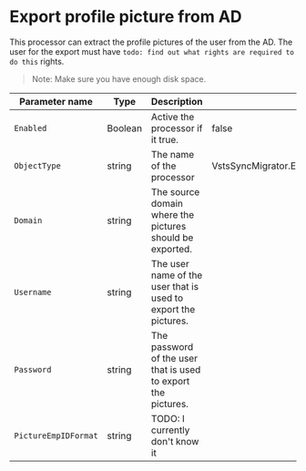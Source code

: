 # Export profile picture from AD

This processor can extract the profile pictures of the user from the AD. The user for the export must have `todo: find out what rights are required to do this` rights. 

> Note: Make sure you have enough disk space.


| Parameter name       | Type    | Description                              | Default Value                            |
|----------------------|---------|------------------------------------------|------------------------------------------|
| `Enabled`            | Boolean | Active the processor if it true.         | false                                    |
| `ObjectType`         | string  | The name of the processor                | VstsSyncMigrator.Engine.Configuration.Processing.ExportProfilePictureFromADConfig |
| `Domain`             | string  | The source domain where the pictures should be exported. |                                          |
| `Username`           | string  | The user name of the user that is used to export the pictures. |                                          |
| `Password`           | string  | The password of the user that is used to export the pictures. |                                          |
| `PictureEmpIDFormat` | string  | TODO: I currently don't know it          |                                          |

